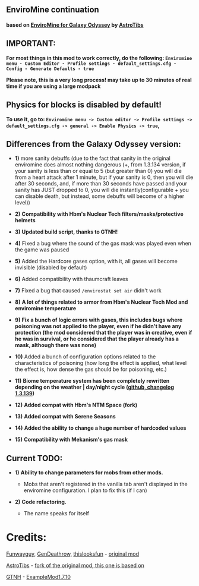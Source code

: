 ## EnviroMine continuation
#### based on [EnviroMine for Galaxy Odyssey](https://gitgud.io/AstroTibs/enviromine-for-galaxy-odyssey) by [AstroTibs](https://gitgud.io/AstroTibs)

## IMPORTANT:
**For most things in this mod to work correctly, do the following: `Enviromine menu - Custom Editor - Profile settings - default_settings.cfg - Config - Generate Defaults - true`**

**Please note, this is a very long process! may take up to 30 minutes of real time if you are using a large modpack**


## Physics for blocks is disabled by default!
**To use it, go to: `Enviromine menu -> Custom editor -> Profile settings -> default_settings.cfg -> general -> Enable Physics -> true`,**

## Differences from the Galaxy Odyssey version:

- **1)** more sanity debuffs (due to the fact that sanity in the original enviromine does almost nothing dangerous (+, from 1.3.134 version, if your sanity is less than or equal to 5 (but greater than 0) you will die from a heart attack after 1 minute, but if your sanity is 0, then you will die after 30 seconds, and, if more than 30 seconds have passed and your sanity has JUST dropped to 0, you will die instantly(configurable + you can disable death, but instead, some debuffs will become of a higher level))

- **2)** **Compatibility with Hbm's Nuclear Tech filters/masks/protective helmets**

- **3)** **Updated build script, thanks to GTNH!**

- **4)** Fixed a bug where the sound of the gas mask was played even when the game was paused

- **5)** Added the Hardcore gases option, with it, all gases will become invisible (disabled by default)

- **6)** Added compatibility with thaumcraft leaves

- **7)** Fixed a bug that caused `/envirostat set air` didn't work

- **8)** **A lot of things related to armor from Hbm's Nuclear Tech Mod and enviromine temperature**

- **9)** **Fix a bunch of logic errors with gases, this includes bugs where poisoning was not applied to the player, even if he didn't have any protection (the mod considered that the player was in creative, even if he was in survival, or he considered that the player already has a mask, although there was none)**

- **10)** Added a bunch of configuration options related to the characteristics of poisoning (how long the effect is applied, what level the effect is, how dense the gas should be for poisoning, etc.)

- **11)** **Biome temperature system has been completely rewritten depending on the weather | day/night cycle ([github, changelog 1.3.139](https://github.com/kotmatross28729/EnviroMine-continuation/releases/tag/1.3.139))**

- **12)** **Added compat with Hbm's NTM Space (fork)**

- **13)** **Added compat with Serene Seasons**

- **14)** **Added the ability to change a huge number of hardcoded values**

- **15)** **Compatibility with Mekanism's gas mask**

## Current TODO:
- **1)** **Ability to change parameters for mobs from other mods.**
   + Mobs that aren't registered in the vanilla tab aren't displayed in the enviromine configuration. I plan to fix this (if I can)

- **2)** **Сode refactoring.**
   + The name speaks for itself

# Credits:

[Funwayguy,](https://github.com/Funwayguy)
[GenDeathrow,](https://github.com/GenDeathrow)
[thislooksfun](https://github.com/thislooksfun) - [original mod](https://github.com/EnviroMine/EnviroMine-1.7)


[AstroTibs](https://gitgud.io/AstroTibs) - [fork of the original mod, this one is based on](https://gitgud.io/AstroTibs/enviromine-for-galaxy-odyssey)

[GTNH](https://github.com/orgs/GTNewHorizons/repositories) - [ExampleMod1.7.10](https://github.com/GTNewHorizons/ExampleMod1.7.10)

